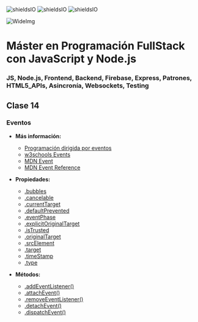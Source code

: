 ![shieldsIO](https://img.shields.io/github/issues/Fictizia/Master-en-Programacion-FullStack-con-JavaScript-y-Node.js_ed3.svg)
![shieldsIO](https://img.shields.io/github/forks/Fictizia/Master-en-Programacion-FullStack-con-JavaScript-y-Node.js_ed3.svg)
![shieldsIO](https://img.shields.io/github/stars/Fictizia/Master-en-Programacion-FullStack-con-JavaScript-y-Node.js_ed3.svg)

![WideImg](http://fictizia.com/img/github/Fictizia-plan-estudios-github.jpg)

# Máster en Programación FullStack con JavaScript y Node.js
### JS, Node.js, Frontend, Backend, Firebase, Express, Patrones, HTML5_APIs, Asincronía, Websockets, Testing

## Clase 14

### Eventos

- **Más información:**
  - [Programación dirigida por eventos](https://www.wikiwand.com/es/Programaci%C3%B3n_dirigida_por_eventos)
  - [w3schools Events](http://www.w3schools.com/js/js_events.asp)
  - [MDN Event](https://developer.mozilla.org/en-US/docs/Web/API/Event)
  - [MDN Event Reference](https://developer.mozilla.org/en-US/docs/Web/Events)

- **Propiedades:**
  - [.bubbles](https://developer.mozilla.org/en-US/docs/Web/API/Event/bubbles)
  - [.cancelable](https://developer.mozilla.org/en-US/docs/Web/API/Event/cancelable)
  - [.currentTarget](https://developer.mozilla.org/en-US/docs/Web/API/Event/currentTarget)
  - [.defaultPrevented](https://developer.mozilla.org/en-US/docs/Web/API/Event/defaultPrevented)
  - [.eventPhase](https://developer.mozilla.org/en-US/docs/Web/API/Event/eventPhase)
  - [.explicitOriginalTarget](https://developer.mozilla.org/en-US/docs/Web/API/Event/explicitOriginalTarget)
  - [.isTrusted](https://developer.mozilla.org/en-US/docs/Web/API/Event/isTrusted)
  - [.originalTarget](https://developer.mozilla.org/en-US/docs/Web/API/Event/originalTarget)
  - [.srcElement](https://developer.mozilla.org/en-US/docs/Web/API/Event/srcElement)
  - [.target](https://developer.mozilla.org/en-US/docs/Web/API/Event/target)
  - [.timeStamp](https://developer.mozilla.org/en-US/docs/Web/API/Event/timeStamp)
  - [.type](https://developer.mozilla.org/en-US/docs/Web/API/Event/type)

- **Métodos:**
  - [.addEventListener()](https://developer.mozilla.org/es/docs/Web/API/EventTarget/addEventListener)
  - [.attachEvent()](https://developer.mozilla.org/en-US/docs/Web/API/EventTarget/attachEvent)
  - [.removeEventListener()](https://developer.mozilla.org/es/docs/Web/API/EventTarget/removeEventListener)
  - [.detachEvent()](https://developer.mozilla.org/es/docs/Web/API/EventTarget/detachEvent)
  - [.dispatchEvent()](https://developer.mozilla.org/es/docs/Web/API/EventTarget/dispatchEvent)
